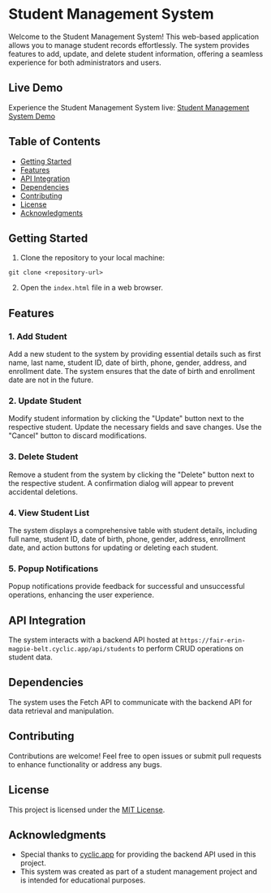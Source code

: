 <!DOCTYPE html>
<html lang="en">
<head>
  <meta charset="UTF-8">
  <meta name="viewport" content="width=device-width, initial-scale=1.0">
  
</head>
<body>

  <h1>Student Management System</h1>

  <p>Welcome to the Student Management System! This web-based application allows you to manage student records effortlessly. The system provides features to add, update, and delete student information, offering a seamless experience for both administrators and users.</p>

  <h2>Live Demo</h2>

  <p>Experience the Student Management System live: <a href="https://monumental-cassata-64865e.netlify.app/" target="_blank" rel="noopener noreferrer">Student Management System Demo</a></p>

  <h2>Table of Contents</h2>

  <ul>
    <li><a href="#getting-started">Getting Started</a></li>
    <li><a href="#features">Features</a></li>
    <li><a href="#api-integration">API Integration</a></li>
    <li><a href="#dependencies">Dependencies</a></li>
    <li><a href="#contributing">Contributing</a></li>
    <li><a href="#license">License</a></li>
    <li><a href="#acknowledgments">Acknowledgments</a></li>
  </ul>

  <h2>Getting Started</h2>

  <ol>
    <li>Clone the repository to your local machine:</li>
  </ol>

  <pre><code>git clone &lt;repository-url&gt;</code></pre>

  <ol start="2">
    <li>Open the <code>index.html</code> file in a web browser.</li>
  </ol>

  <h2>Features</h2>

  <h3>1. Add Student</h3>

  <p>Add a new student to the system by providing essential details such as first name, last name, student ID, date of birth, phone, gender, address, and enrollment date. The system ensures that the date of birth and enrollment date are not in the future.</p>

  <h3>2. Update Student</h3>

  <p>Modify student information by clicking the "Update" button next to the respective student. Update the necessary fields and save changes. Use the "Cancel" button to discard modifications.</p>

  <h3>3. Delete Student</h3>

  <p>Remove a student from the system by clicking the "Delete" button next to the respective student. A confirmation dialog will appear to prevent accidental deletions.</p>

  <h3>4. View Student List</h3>

  <p>The system displays a comprehensive table with student details, including full name, student ID, date of birth, phone, gender, address, enrollment date, and action buttons for updating or deleting each student.</p>

  <h3>5. Popup Notifications</h3>

  <p>Popup notifications provide feedback for successful and unsuccessful operations, enhancing the user experience.</p>

  <h2>API Integration</h2>

  <p>The system interacts with a backend API hosted at <code>https://fair-erin-magpie-belt.cyclic.app/api/students</code> to perform CRUD operations on student data.</p>

  <h2>Dependencies</h2>

  <p>The system uses the Fetch API to communicate with the backend API for data retrieval and manipulation.</p>

  <h2>Contributing</h2>

  <p>Contributions are welcome! Feel free to open issues or submit pull requests to enhance functionality or address any bugs.</p>

  <h2>License</h2>

  <p>This project is licensed under the <a href="LICENSE" target="_blank" rel="noopener noreferrer">MIT License</a>.</p>

  <h2>Acknowledgments</h2>

  <ul>
    <li>Special thanks to <a href="https://cyclic.app/" target="_blank" rel="noopener noreferrer">cyclic.app</a> for providing the backend API used in this project.</li>
    <li>This system was created as part of a student management project and is intended for educational purposes.</li>
  </ul>

</body>
</html>
